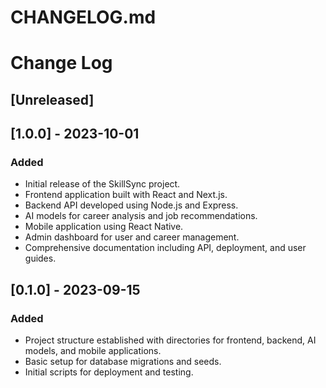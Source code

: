 # CHANGELOG.md

# Change Log

## [Unreleased]

## [1.0.0] - 2023-10-01
### Added
- Initial release of the SkillSync project.
- Frontend application built with React and Next.js.
- Backend API developed using Node.js and Express.
- AI models for career analysis and job recommendations.
- Mobile application using React Native.
- Admin dashboard for user and career management.
- Comprehensive documentation including API, deployment, and user guides.

## [0.1.0] - 2023-09-15
### Added
- Project structure established with directories for frontend, backend, AI models, and mobile applications.
- Basic setup for database migrations and seeds.
- Initial scripts for deployment and testing.